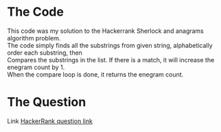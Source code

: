 # The Code
This code was my solution to the Hackerrank Sherlock and anagrams algorithm problem.  
The code simply finds all the substrings from given string, alphabetically order each substring, then  
Compares the substrings in the list. If there is a match, it will increase the enegram count by 1.  
When the compare loop is done, it returns the enegram count.  

# The Question  
Link [HackerRank question link](https://www.hackerrank.com/challenges/sherlock-and-anagrams/problem)  
